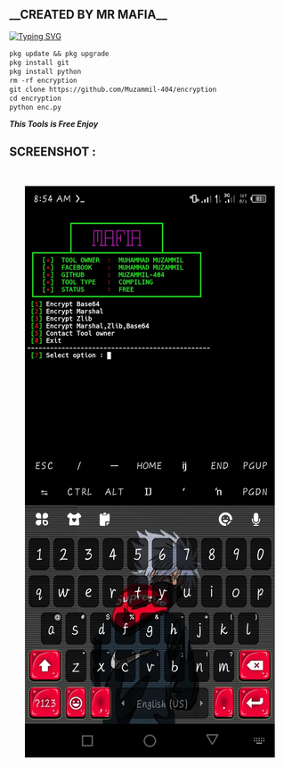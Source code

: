 <h2>__CREATED BY MR MAFIA__ </h2>

[![Typing SVG](https://readme-typing-svg.demolab.com?font=Fira+Code&pause=1000&color=FF2C10&background=31FF9400&width=435&lines=Compile+Your+Python+File+Enjoy%F0%9F%A4%9F)](https://git.io/typing-svg)

```
pkg update && pkg upgrade
pkg install git
pkg install python
rm -rf encryption
git clone https://github.com/Muzammil-404/encryption
cd encryption
python enc.py
```

___This Tools is Free Enjoy___</br>

## SCREENSHOT :
<br>
<p align="center">
<img src="__enc__/SK.jpg"/>
</p>


 

 

 
